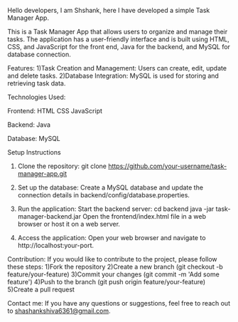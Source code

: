 Hello developers, I am Shshank, here I have developed a simple Task Manager App.

This is a Task Manager App that allows users to organize and manage their tasks. The application has a user-friendly interface and is built using HTML, CSS, and JavaScript for the front end, Java for the backend,
and MySQL for database connection.

Features:
1)Task Creation and Management: Users can create, edit, update and delete tasks.
2)Database Integration: MySQL is used for storing and retrieving task data.

Technologies Used:

Frontend:
HTML
CSS
JavaScript

Backend:
Java

Database:
MySQL

Setup Instructions

1) Clone the repository:
git clone https://github.com/your-username/task-manager-app.git

2) Set up the database:
Create a MySQL database and update the connection details in backend/config/database.properties.

3) Run the application:
Start the backend server:
cd backend
java -jar task-manager-backend.jar
Open the frontend/index.html file in a web browser or host it on a web server.

4) Access the application:
Open your web browser and navigate to http://localhost:your-port.

Contribution:
If you would like to contribute to the project, please follow these steps:
1)Fork the repository
2)Create a new branch (git checkout -b feature/your-feature)
3)Commit your changes (git commit -m 'Add some feature')
4)Push to the branch (git push origin feature/your-feature)
5)Create a pull request

Contact me:
If you have any questions or suggestions, feel free to reach out to shashankshiva6361@gmail.com.
